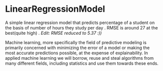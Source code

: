 # LinearRegressionModel
A simple linear regression model that predicts percentage of a student on the basis of number of hours they study per day
. RMSE is around 27 at the best(quite high)
. *Edit: RMSE reduced to 5.37 :))*

Machine learning, more specifically the field of predictive modeling is primarily concerned with minimizing the error of a model or making the most accurate predictions possible, at the expense of explainability. In applied machine learning we will borrow, reuse and steal algorithms from many different fields, including statistics and use them towards these ends.



